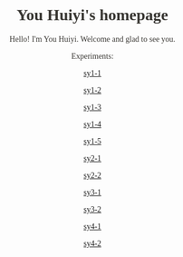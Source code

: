 <html>
<style>
    body{font-family:"MV Boli";background-image:"p1.jpg";color:#393733}
   
</style>
<body>
<h1 align="center">You Huiyi's homepage</h1>
<p align="center">Hello! I'm You Huiyi. Welcome and glad to see you.</p>
<p align="center">Experiments:</p>
<div class="one">
    <p align="center"><a href="sy1-1.html">sy1-1</a></p>
    <p align="center"><a href="sy1-2.html">sy1-2</a></p>
    <p align="center"><a href="sy1-3.html">sy1-3</a></p>
    <p align="center"><a href="sy1-4.html">sy1-4</a></p>
    <p align="center"><a href="sy1-5.html">sy1-5</a></p>
</div>
<div class="two">
    <p align="center"><a href="sy2-1.html">sy2-1</a></p>
    <p align="center"><a href="sy2-2.html">sy2-2</a></p>
</div>
<div class="three">
    <p align="center"><a href="sy3-1.html">sy3-1</a></p>
    <p align="center"><a href="sy3-2.html">sy3-2</a></p>
</div>
<div class="four">
    <p align="center"><a href="sy4-1.html">sy4-1</a></p>
    <p align="center"><a href="sy4-2.html">sy4-2</a></p>
</div>
</body>
</html>
